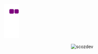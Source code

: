 ﻿![snake gif](https://github.com/scozdev/scozdev/blob/output/github-contribution-grid-snake.gif)

<div align="center"  >
<img align="center" src="https://komarev.com/ghpvc/?username=scozdev&label=visitors&color=0e75b6&style=flat" alt="scozdev"  />
</div>
